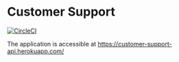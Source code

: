 # Customer Support

[![CircleCI](https://circleci.com/gh/madis/customer_support.svg?style=svg)](https://circleci.com/gh/madis/customer_support)

The application is accessible at https://customer-support-api.herokuapp.com/

